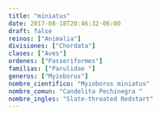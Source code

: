 ```yaml
---
title: "miniatus"
date: 2017-08-18T20:46:32-06:00
draft: false
reinos: ["Animalia"]
divisiones: ["Chordata"]
clases: ["Aves"]
ordenes: ["Passeriformes"]
familias: ["Parulidae "]
generos: ["Myioborus"]
nombre_cientifico: "Myioborus miniatus"
nombre_comun: "Candelita Pechinegra "
nombre_ingles: "Slate-throated Redstart"
---
```


